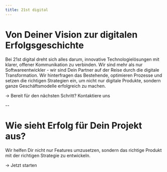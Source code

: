 ```yaml
---
title: 21st digital
---
```


# Von Deiner Vision zur digitalen Erfolgsgeschichte

Bei 21st digital dreht sich alles darum, innovative Technologielösungen mit klarer, offener Kommunikation zu verbinden. Wir sind mehr als nur Softwareentwickler - wir sind Dein Partner auf der Reise durch die digitale Transformation. Wir hinterfragen das Bestehende, optimieren Prozesse und setzen die richtigen Strategien ein, um nicht nur digitale Produkte, sondern ganze Geschäftsmodelle erfolgreich zu machen.

→ Bereit für den nächsten Schritt? Kontaktiere uns

--

# Wie sieht Erfolg für Dein Projekt aus?

Wir helfen Dir nicht nur Features umzusetzen, sondern das richtige Produkt mit der richtigen Strategie zu entwickeln.

→ Jetzt starten
